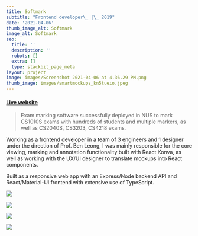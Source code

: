 ```yaml
---
title: Softmark
subtitle: "Frontend developer\_ |\_ 2019"
date: '2021-04-06'
thumb_image_alt: Softmark
image_alt: Softmark
seo:
  title: ''
  description: ''
  robots: []
  extra: []
  type: stackbit_page_meta
layout: project
image: images/Screenshot 2021-04-06 at 4.36.29 PM.png
thumb_image: images/smartmockups_kn5tueio.jpeg
---
```

#### [Live website](https://www.softmark.org/)

> Exam marking software successfully deployed in NUS to mark CS1010S exams with hundreds of students and multiple markers, as well as CS2040S, CS3203, CS4218 exams.

Working as a frontend developer in a team of 3 engineers and 1 designer under the direction of Prof. Ben Leong, I was mainly responsible for the core viewing, marking and annotation functionality built with React Konva, as well as working with the UX/UI designer to translate mockups into React components.

Built as a responsive web app with an Express/Node backend API and React/Material-UI frontend with extensive use of TypeScript.

![](/images/smartmockups_kn5u9ca9.jpeg)

![](/images/Screenshot%202021-04-06%20at%204.57.25%20PM.png)

![](/images/Screenshot%202021-04-06%20at%204.36.00%20PM.png)

![](/images/Screenshot%202021-04-06%20at%204.36.10%20PM.png)
